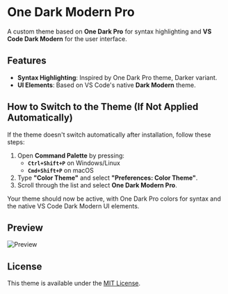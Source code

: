 # One Dark Modern Pro

A custom theme based on **One Dark Pro** for syntax highlighting and **VS Code Dark Modern** for the user interface.

## Features

- **Syntax Highlighting**: Inspired by One Dark Pro theme, Darker variant.
- **UI Elements**: Based on VS Code's native **Dark Modern** theme.

## How to Switch to the Theme (If Not Applied Automatically)

If the theme doesn't switch automatically after installation, follow these steps:

1. Open **Command Palette** by pressing:
   - **`Ctrl+Shift+P`** on Windows/Linux
   - **`Cmd+Shift+P`** on macOS
2. Type **"Color Theme"** and select **"Preferences: Color Theme"**.
3. Scroll through the list and select **One Dark Modern Pro**.

Your theme should now be active, with One Dark Pro colors for syntax and the native VS Code Dark Modern UI elements.

## Preview

![Preview](./images/preview.png)

## License

This theme is available under the [MIT License](LICENSE).
